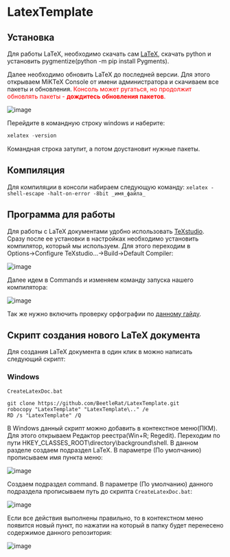 # LatexTemplate

## Установка
Для работы LaTeX, необходимо скачать сам [LaTeX](https://miktex.org/download), скачать python и установить pygmentize(python -m pip install Pygments).

Далее необходимо обновить LaTeX до последней версии. Для этого открываем MiKTeX Console от имени администратора и скачиваем все пакеты и обновления. 
<span style="color:red"> Консоль может ругаться, но продолжит обновлять пакеты - **дождитесь обновления пакетов**.</span>

![image](https://user-images.githubusercontent.com/86663719/226546812-cee77cee-b2e5-440e-a901-532f247520f3.png)


Перейдите в командную строку windows и наберите:

```java
xelatex -version
```

Командная строка затупит, а потом доустановит нужные пакеты.

## Компиляция
Для компиляции в консоли набираем следующую команду: ```xelatex -shell-escape -halt-on-error -8bit _имя_файла_```

## Программа для работы
Для работы с LaTeX документами удобно использовать [TeXstudio](https://texstudio.sourceforge.net/).
Сразу после ее установки в настройках необходимо установить компилятор, который мы используем. Для этого переходим в Options→Configure TeXstudio…→Build→Default Compiler:

![image](https://user-images.githubusercontent.com/86663719/199741267-bfe09e86-5b81-4ea3-840b-f605b8ac88d7.png)

Далее идем в Commands и изменяем команду запуска нашего компилятора:

![image](https://user-images.githubusercontent.com/86663719/199741408-719dbdd5-56c0-4ebc-92f1-5ea7d56ac7d0.png)

Так же нужно включить проверку орфографии по [данному гайду](https://harrix.dev/blog/2013/spell-check-in-texstudio/).

## Скрипт создания нового LaTeX документа
Для создания LaTeX документа в один клик в можно написать следующий скрипт:
### Windows
```CreateLatexDoc.bat```
```
git clone https://github.com/BeetleRat/LatexTemplate.git
robocopy "LatexTemplate" "LatexTemplate\.." /e
RD /s "LatexTemplate" /Q
```
В Windows данный скрипт можно добавить в контекстное меню(ПКМ). Для этого открываем Редактор реестра(Win+R; Regedit). Переходим по пути HKEY_CLASSES_ROOT\directory\background\shell. В данном разделе создаем подраздел LaTeX. В параметре (По умолчанию) прописываем имя пункта меню:

![image](https://user-images.githubusercontent.com/86663719/200126990-7300bfbe-62bc-44ab-9977-6aa0858e9d50.png)

Создаем подраздел command. В параметре (По умолчанию) данного подраздела прописываем путь до скрипта ```CreateLatexDoc.bat```:

![image](https://user-images.githubusercontent.com/86663719/200127101-b1d48d5b-39ae-46cc-82a3-602de93e8d36.png)

Если все действия выполнены правильно, то в контекстном меню появится новый пункт, по нажатии на который в папку будет перенесено содержимое данного репозитория:

![image](https://user-images.githubusercontent.com/86663719/200127198-6d13cc80-6669-46c8-986d-8577f8ee03fb.png)

